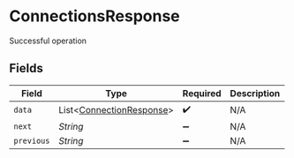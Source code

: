 # ConnectionsResponse

Successful operation


## Fields

| Field                                                                 | Type                                                                  | Required                                                              | Description                                                           |
| --------------------------------------------------------------------- | --------------------------------------------------------------------- | --------------------------------------------------------------------- | --------------------------------------------------------------------- |
| `data`                                                                | List<[ConnectionResponse](../../models/shared/ConnectionResponse.md)> | :heavy_check_mark:                                                    | N/A                                                                   |
| `next`                                                                | *String*                                                              | :heavy_minus_sign:                                                    | N/A                                                                   |
| `previous`                                                            | *String*                                                              | :heavy_minus_sign:                                                    | N/A                                                                   |
